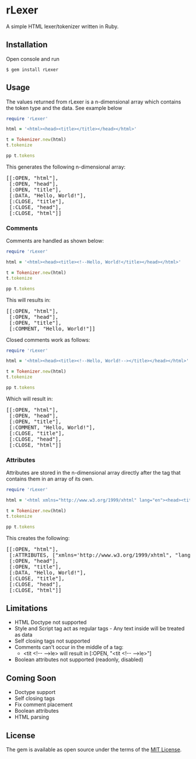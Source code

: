 # rLexer

A simple HTML lexer/tokenizer written in Ruby.

## Installation

Open console and run

    $ gem install rLexer

## Usage

The values returned from rLexer is a n-dimensional array which contains the token type and the data. See example below

```ruby
require 'rLexer'

html = '<html><head><title></title></head></html>'

t = Tokenizer.new(html)
t.tokenize

pp t.tokens
```

This generates the following n-dimensional array:

<pre>
[[:OPEN, "html"],
 [:OPEN, "head"],
 [:OPEN, "title"],
 [:DATA, "Hello, World!"],
 [:CLOSE, "title"],
 [:CLOSE, "head"],
 [:CLOSE, "html"]]
</pre>

### Comments

Comments are handled as shown below:

```ruby
require 'rLexer'

html = '<html><head><title><!--Hello, World!</title></head></html>'

t = Tokenizer.new(html)
t.tokenize

pp t.tokens
```

This will results in:

<pre>
[[:OPEN, "html"],
 [:OPEN, "head"],
 [:OPEN, "title"],
 [:COMMENT, "Hello, World!</title></head></html>"]]
</pre>

Closed comments work as follows:

```ruby
require 'rLexer'

html = '<html><head><title><!--Hello, World!--></title></head></html>'

t = Tokenizer.new(html)
t.tokenize

pp t.tokens
```

Which will result in:

<pre>
[[:OPEN, "html"],
 [:OPEN, "head"],
 [:OPEN, "title"],
 [:COMMENT, "Hello, World!"],
 [:CLOSE, "title"],
 [:CLOSE, "head"],
 [:CLOSE, "html"]]
</pre>

### Attributes

Attributes are stored in the n-dimensional array directly after the tag that contains them in an array of its own.

```ruby
require 'rLexer'

html = '<html xmlns="http://www.w3.org/1999/xhtml" lang="en"><head><title>Hello, World!</title></head></html>'

t = Tokenizer.new(html)
t.tokenize

pp t.tokens
```

This creates the following:

<pre>
[[:OPEN, "html"],
 [:ATTRIBUTES, ["xmlns='http://www.w3.org/1999/xhtml", "lang='en'"]],
 [:OPEN, "head"],
 [:OPEN, "title"],
 [:DATA, "Hello, World!"],
 [:CLOSE, "title"],
 [:CLOSE, "head"],
 [:CLOSE, "html"]]
</pre>

## Limitations
  * HTML Doctype not supported
  * Style and Script tag act as regular tags - Any text inside will be treated as data
  * Self closing tags not supported
  * Comments can't occur in the middle of a tag:
    * <tit &lt;!-- --&gt;le> will result in [:OPEN, "<tit &lt;!-- --&gt;le>"]
  * Boolean attributes not supported (readonly, disabled)

## Coming Soon
 * Doctype support
 * Self closing tags
 * Fix comment placement
 * Boolean attributes
 * HTML parsing

## License

The gem is available as open source under the terms of the [MIT License](https://opensource.org/licenses/MIT).
